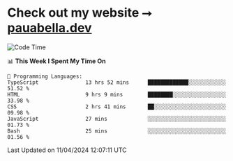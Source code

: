 # Check out my website ⭢ [pauabella.dev](https://pauabella.dev)

<!--START_SECTION:waka-->
![Code Time](http://img.shields.io/badge/Code%20Time-3%2C201%20hrs%2019%20mins-blue)

📊 **This Week I Spent My Time On** 

```text
💬 Programming Languages: 
TypeScript               13 hrs 52 mins      █████████████░░░░░░░░░░░░   51.52 % 
HTML                     9 hrs 9 mins        ████████░░░░░░░░░░░░░░░░░   33.98 % 
CSS                      2 hrs 41 mins       ██░░░░░░░░░░░░░░░░░░░░░░░   09.98 % 
JavaScript               27 mins             ░░░░░░░░░░░░░░░░░░░░░░░░░   01.73 % 
Bash                     25 mins             ░░░░░░░░░░░░░░░░░░░░░░░░░   01.56 % 
```


 Last Updated on 11/04/2024 12:07:11 UTC
<!--END_SECTION:waka-->
